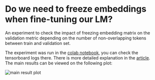 # Do we need to freeze embeddings when fine-tuning our LM?

An experiment to check the impact of freezing embedding matrix on the validation metric depending on the number of 
non-overlapping tokens between train and validation set.

The experiment was run in the [colab notebook](https://colab.research.google.com/drive/167cj0ahu5jtzpCpPvyD0oMdPMy2BzjN6?usp=sharing),
you can check the tensorboard logs there. There is more detailed explanation in the [article](). 
The main results can be viewed on the following plot: 

![main result plot](https://cdn-images-1.medium.com/max/800/1*oJd76q9m8nMZ1uJzdAR64w.png)
